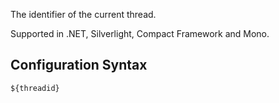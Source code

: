 The identifier of the current thread. 

Supported in .NET, Silverlight, Compact Framework and Mono.

## Configuration Syntax

```
${threadid}
```